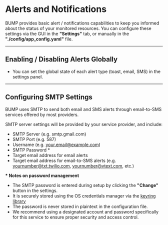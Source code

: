# Alerts and Notifications

BUMP provides basic alert / notifications capabilities to keep you informed about the status of your monitored resources. You can configure these settings via the GUI in the **"Settings"** tab, or manually in the **"./config/app_config.yaml"** file.

---

## Enabling / Disabling Alerts Globally
- You can set the global state of each alert type (toast, email, SMS) in the settings panel.

---

## Configuring SMTP Settings
BUMP uses SMTP to send both email and SMS alerts through email-to-SMS services offered by most providers.

SMTP server settings will be provided by your service provider, and include:

- SMTP Server (e.g. smtp.gmail.com)
- SMTP Port (e.g. 587)
- Username (e.g. your.email@example.com)
- SMTP Password \*
- Target email address for email alerts
- Target email address for email-to-SMS alerts (e.g. yournumber@txt.twilio.com, yournumber@vtext.com, etc.)

**\* Notes on password management**

- The SMTP password is entered during setup by clicking the **"Change"** button in the settings.
- It is securely stored using the OS credentials manager via the [keyring library](https://pypi.org/project/keyring/)
- The password is never stored in plaintext in the configuration file.
- We recommend using a designated account and password specifically for this service to ensure proper security and access control.
